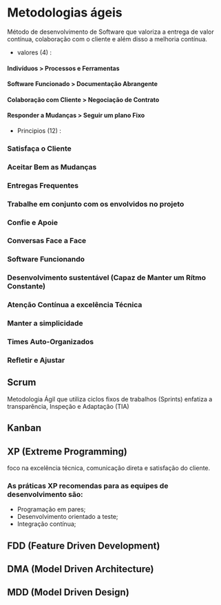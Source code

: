 # Metodologias ágeis

 Método de desenvolvimento de Software que valoriza a entrega de valor contínua, colaboração com o cliente e além disso a melhoria contínua. 

- valores    (4)  :
#### Indivíduos > Processos e Ferramentas
#### Software Funcionado > Documentação Abrangente
#### Colaboração com Cliente > Negociação  de Contrato
#### Responder a Mudanças > Seguir um plano Fixo

- Principios (12) :

### Satisfaça o Cliente
### Aceitar Bem as Mudanças
### Entregas Frequentes
### Trabalhe em conjunto com os envolvidos no projeto
### Confie e Apoie
### Conversas Face a Face
### Software Funcionando
### Desenvolvimento sustentável (Capaz de Manter um Rítmo Constante)
### Atenção Contínua a excelência Técnica
### Manter a simplicidade
### Times Auto-Organizados
### Refletir e Ajustar






## Scrum
Metodologia Ágil que utiliza ciclos fixos de trabalhos (Sprints) enfatiza a transparência, Inspeção e Adaptação (TIA)

## Kanban


## XP (Extreme Programming)
foco na excelência técnica, comunicação direta e satisfação do cliente. 

### As práticas XP recomendas para as equipes de desenvolvimento são:

 - Programação em pares;
 - Desenvolvimento orientado a teste;
 - Integração contínua;

## FDD (Feature Driven Development)

## DMA (Model Driven Architecture)

## MDD (Model Driven Design)

